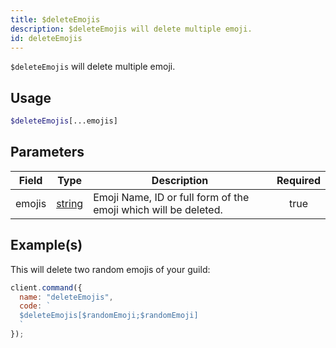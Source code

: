 ```yaml
---
title: $deleteEmojis
description: $deleteEmojis will delete multiple emoji.
id: deleteEmojis
---
```


`$deleteEmojis` will delete multiple emoji.

## Usage

```php
$deleteEmojis[...emojis]
```

## Parameters

| Field  | Type                                                                                              | Description                                                     | Required |
| ------ | ------------------------------------------------------------------------------------------------- | --------------------------------------------------------------- | :------: |
| emojis | [string](https://developer.mozilla.org/en-US/docs/Web/JavaScript/Reference/Global_Objects/String) | Emoji Name, ID or full form of the emoji which will be deleted. |   true   |

## Example(s)

This will delete two random emojis of your guild:

```javascript
client.command({
  name: "deleteEmojis",
  code: `
  $deleteEmojis[$randomEmoji;$randomEmoji]
  `
});
```
